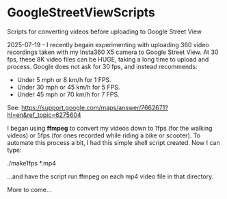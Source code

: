 # GoogleStreetViewScripts
 Scripts for converting videos before uploading to Google Street View

2025-07-19 - I recently begain experimenting with uploading 360 video recordings taken with my Insta360 X5 camera to Google Street View. At 30 fps, these 8K video files can be HUGE, taking a long time to upload and process. Google does not ask for 30 fps, and instead recommends:

* Under 5 mph or 8 km/h for 1 FPS.
* Under 30 mph or 45 km/h for 5 FPS.
* Under 45 mph or 70 km/h for 7 FPS.

See: https://support.google.com/maps/answer/7662671?hl=en&ref_topic=6275604

I began using **ffmpeg** to convert my videos down to 1fps (for the walking videos) or 5fps (for ones recorded while riding a bike or scooter). To automate this process a bit, I had this simple shell script created. Now I can type:

./make1fps *.mp4

...and have the script run ffmpeg on each mp4 video file in that directory.

More to come...
